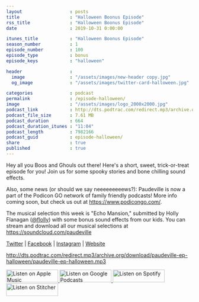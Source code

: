 ```yaml
---
layout                  : posts
title                   : "Halloween Boonus Episode"
rss_title               : "Halloween Boonus Episode"
date                    : 2019-10-31 0:00:00

itunes_title			: "Halloween Boonus Episode"
season_number			: 1
episode_number			: 100
episode_type			: bonus
episode_keys			: "halloween"

header                  : 
  image                 : "/assets/images/new-header copy.jpg"
  og_image              : "/assets/images/twitter-card-halloween.jpg"

categories              : podcast
permalink               : /episode-halloween/
image                   : "/assets/images/logo_2000x2000.jpg"
podcast_link            : http://dts.podtrac.com/redirect.mp3/archive.org/download/paudeville-ep-halloween/paudeville-ep-halloween.mp3
podcast_file_size       : 7.61 MB
podcast_duration        : 664
podcast_duration_itunes : "11:04"
podcast_length          : 7982166
podcast_guid            : episode-halloween/
share                   : true
published               : true 
---
```

Hey all you Boos and Ghouls out there! Here's a short, sweet, trick-or-treat episode for you! Join us for some spooky stories and bone chilling sound effects.

Also, some news (or should we say neeeeeeeeews?): Paudeville is now a part of the Podicon GO network of family friendly podcasts! More info coming soon, but check us out at <a href="https://www.podicongo.com/">https://www.podicongo.com/</a>.

The musical selection this week is "Echo Mansion," submitted by Holly Flanagan (<a href="https://twitter.com/flolly">@flolly</a>) with some bonus sound effects from our kids. You can stream and download all our musical selections at <a href="https://soundcloud.com/paudeville">https://soundcloud.com/paudeville</a>

<a href="https://twitter.com/paudeville">Twitter</a> | <a href="https://www.facebook.com/paudeville">Facebook</a> | <a href="https://www.instagram.com/paudevilleshow/">Instagram</a> | <a href="https://paudeville.com/">Website</a>

http://dts.podtrac.com/redirect.mp3/archive.org/download/paudeville-ep-halloween/paudeville-ep-halloween.mp3

<a href="https://itunes.apple.com/us/podcast/paudeville/id1450915591">
	<img src='{{ site.url }}{{ site.baseurl }}/assets/images/US_UK_Apple_Podcasts_Listen_Badge_RGB_140x34.png' width='140px' height='34' alt='Listen on Apple Music'/>
</a>
<a href="https://podcasts.google.com/feed/aHR0cHM6Ly9wYXVkZXZpbGxlLmNvbS9wb2RjYXN0LWZlZWQueG1s">
	<img src='{{ site.url }}{{ site.baseurl }}/assets/images/google_podcasts_badge_140x34.png' width='140px' height='34' alt='Listen on Google Podcasts'/>
</a>
<a href="https://open.spotify.com/show/4q5RNUUtU4XFqsymP7dcTw">
	<img src='{{ site.url }}{{ site.baseurl }}/assets/images/Spotify_Listen_Badge_RGB_140x34.png' width='140px' height='34' alt='Listen on Spotify'/>
</a>
<a href="https://www.stitcher.com/s?fid=363388&refid=stpr">
	<img src='{{ site.url }}{{ site.baseurl }}/assets/images/Stitcher_Listen_Badge_Color_Dark_BG_140x34.png' width='140px' height='34' alt='Listen on Stitcher'/>
</a>
